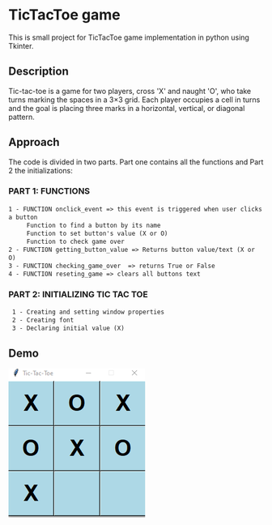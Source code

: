 # TicTacToe game 

This is small project for TicTacToe game implementation in python using Tkinter. 

## Description

Tic-tac-toe is a game for two players, cross 'X' and naught 'O', who take turns marking the spaces in a 3×3 grid. Each player occupies a cell in turns and the goal is placing three marks in a horizontal, vertical, or diagonal pattern.  

## Approach 

The code is divided in two parts. Part one contains all the functions and Part 2 the initializations:

 
### PART 1: FUNCTIONS
    1 - FUNCTION onclick_event => this event is triggered when user clicks a button
         Function to find a button by its name
         Function to set button's value (X or O)
         Function to check game over
    2 - FUNCTION getting_button_value => Returns button value/text (X or O)
    3 - FUNCTION checking_game_over  => returns True or False
    4 - FUNCTION reseting_game => clears all buttons text

###  PART 2: INITIALIZING TIC TAC TOE 

     1 - Creating and setting window properties
     2 - Creating font
     3 - Declaring initial value (X)
 
## Demo 

![print](game_over.PNG)

